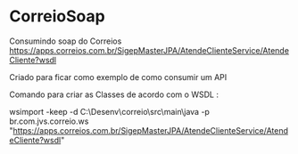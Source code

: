 # CorreioSoap
Consumindo soap do Correios https://apps.correios.com.br/SigepMasterJPA/AtendeClienteService/AtendeCliente?wsdl

Criado para ficar como exemplo de como consumir um API

Comando para criar as Classes de acordo com o WSDL :
  
  wsimport -keep -d C:\Desenv\correio\src\main\java -p br.com.jvs.correio.ws "https://apps.correios.com.br/SigepMasterJPA/AtendeClienteService/AtendeCliente?wsdl"
